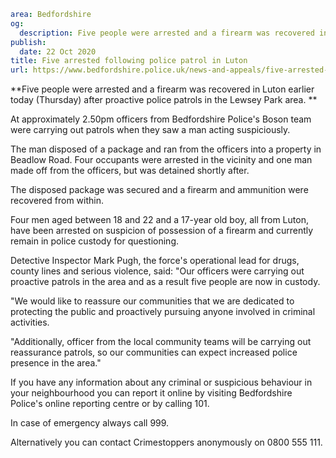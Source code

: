 ```yaml
area: Bedfordshire
og:
  description: Five people were arrested and a firearm was recovered in Luton earlier today (Thursday) after proactive police patrols in the Lewsey Park area.
publish:
  date: 22 Oct 2020
title: Five arrested following police patrol in Luton
url: https://www.bedfordshire.police.uk/news-and-appeals/five-arrested-luton-oct20
```

**Five people were arrested and a firearm was recovered in Luton earlier today (Thursday) after proactive police patrols in the Lewsey Park area. **

At approximately 2.50pm officers from Bedfordshire Police's Boson team were carrying out patrols when they saw a man acting suspiciously.

The man disposed of a package and ran from the officers into a property in Beadlow Road. Four occupants were arrested in the vicinity and one man made off from the officers, but was detained shortly after.

The disposed package was secured and a firearm and ammunition were recovered from within.

Four men aged between 18 and 22 and a 17-year old boy, all from Luton, have been arrested on suspicion of possession of a firearm and currently remain in police custody for questioning.

Detective Inspector Mark Pugh, the force's operational lead for drugs, county lines and serious violence, said: "Our officers were carrying out proactive patrols in the area and as a result five people are now in custody.

"We would like to reassure our communities that we are dedicated to protecting the public and proactively pursuing anyone involved in criminal activities.

"Additionally, officer from the local community teams will be carrying out reassurance patrols, so our communities can expect increased police presence in the area."

If you have any information about any criminal or suspicious behaviour in your neighbourhood you can report it online by visiting Bedfordshire Police's online reporting centre or by calling 101.

In case of emergency always call 999.

Alternatively you can contact Crimestoppers anonymously on 0800 555 111.
